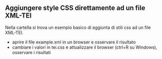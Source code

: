 ## Aggiungere style CSS direttamente ad un file XML-TEI

Nella cartella si trova un esempio basico di aggiunta di stili css ad un file XML-TEI.

- aprire il file example.xml in un browser e osservare il risultato
- cambiare i valori in tei.css e attualizzare il browser (ctrl+R su Windows), osservare i risultati